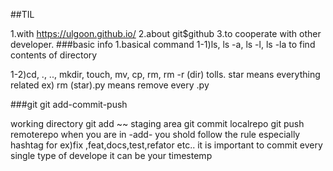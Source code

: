 ##TIL

1.with https://ulgoon.github.io/﻿
2.about git$github
3.to cooperate with other developer.
###basic info
1.basical command
1-1)ls, ls -a, ls -l, ls -la
to find contents of directory

1-2)cd, ., .., mkdir, touch, mv, cp, rm, rm -r (dir)
tolls.
star means everything related
ex) rm (star).py
means remove every .py

###git
git add-commit-push

working directory 
git add ~~
staging area
git commit
localrepo
git push
remoterepo
when you are in -add- 
you shold follow the rule
especially hashtag
for ex)fix ,feat,docs,test,refator etc..
it is important to commit every single type of develope
it can be your timestemp



